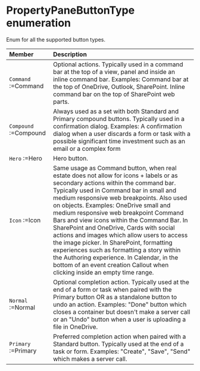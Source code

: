# PropertyPaneButtonType enumeration
Enum for all the supported button types.

| Member	   | Description|
|:-------------|:-------|
|`Command` :=Command      | Optional actions. Typically used in a command bar at the top of a view, panel and inside an inline command bar. Examples: Command bar at the top of OneDrive, Outlook, SharePoint. Inline command bar on the top of SharePoint web parts. |
|`Compound` :=Compound      | Always used as a set with both Standard and Primary compound buttons. Typically used in a confirmation dialog. Examples: A confirmation dialog when a user discards a form or task with a possible significant time investment such as an email or a complex form |
|`Hero` :=Hero      | Hero button. |
|`Icon` :=Icon      | Same usage as Command button, when real estate does not allow for icons + labels or as secondary actions within the command bar. Typically used in Command bar in small and medium responsive web breakpoints. Also used on objects. Examples: OneDrive small and medium responsive web breakpoint Command Bars and view icons within the Command Bar. In SharePoint and OneDrive, Cards with social actions and images which allow users to access the image picker. In SharePoint, formatting experiences such as formatting a story within the Authoring experience. In Calendar, in the bottom of an event creation Callout when clicking inside an empty time range. |
|`Normal` :=Normal      | Optional completion action. Typically used at the end of a form or task when paired with the Primary button OR as a standalone button to undo an action. Examples: "Done" button which closes a container but doesn't make a server call or an "Undo" button when a user is uploading a file in OneDrive. |
|`Primary` :=Primary      | Preferred completion action when paired with a Standard button. Typically used at the end of a task or form. Examples: "Create", "Save", "Send" which makes a server call. |
